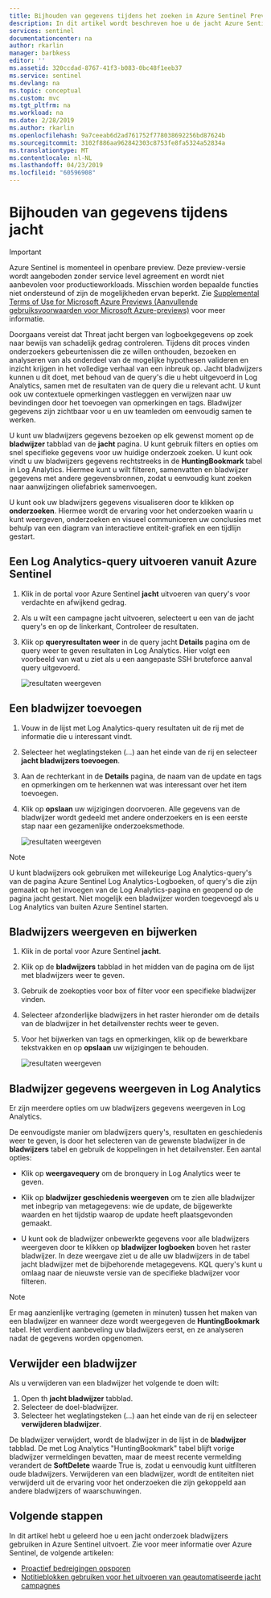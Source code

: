 ```yaml
---
title: Bijhouden van gegevens tijdens het zoeken in Azure Sentinel Preview jacht bladwijzers gebruiken | Microsoft Docs
description: In dit artikel wordt beschreven hoe u de jacht Azure Sentinel bladwijzers gebruiken om gegevens bij te houden.
services: sentinel
documentationcenter: na
author: rkarlin
manager: barbkess
editor: ''
ms.assetid: 320ccdad-8767-41f3-b083-0bc48f1eeb37
ms.service: sentinel
ms.devlang: na
ms.topic: conceptual
ms.custom: mvc
ms.tgt_pltfrm: na
ms.workload: na
ms.date: 2/28/2019
ms.author: rkarlin
ms.openlocfilehash: 9a7ceeab6d2ad761752f778038692256bd87624b
ms.sourcegitcommit: 3102f886aa962842303c8753fe8fa5324a52834a
ms.translationtype: MT
ms.contentlocale: nl-NL
ms.lasthandoff: 04/23/2019
ms.locfileid: "60596908"
---
```

# <a name="keep-track-of-data-during-hunting"></a>Bijhouden van gegevens tijdens jacht

> [!IMPORTANT]
> Azure Sentinel is momenteel in openbare preview.
> Deze preview-versie wordt aangeboden zonder service level agreement en wordt niet aanbevolen voor productieworkloads. Misschien worden bepaalde functies niet ondersteund of zijn de mogelijkheden ervan beperkt. Zie [Supplemental Terms of Use for Microsoft Azure Previews (Aanvullende gebruiksvoorwaarden voor Microsoft Azure-previews)](https://azure.microsoft.com/support/legal/preview-supplemental-terms/) voor meer informatie.
 
Doorgaans vereist dat Threat jacht bergen van logboekgegevens op zoek naar bewijs van schadelijk gedrag controleren. Tijdens dit proces vinden onderzoekers gebeurtenissen die ze willen onthouden, bezoeken en analyseren van als onderdeel van de mogelijke hypothesen valideren en inzicht krijgen in het volledige verhaal van een inbreuk op.
Jacht bladwijzers kunnen u dit doet, met behoud van de query's die u hebt uitgevoerd in Log Analytics, samen met de resultaten van de query die u relevant acht. U kunt ook uw contextuele opmerkingen vastleggen en verwijzen naar uw bevindingen door het toevoegen van opmerkingen en tags. Bladwijzer gegevens zijn zichtbaar voor u en uw teamleden om eenvoudig samen te werken.   

U kunt uw bladwijzers gegevens bezoeken op elk gewenst moment op de **bladwijzer** tabblad van de **jacht** pagina. U kunt gebruik filters en opties om snel specifieke gegevens voor uw huidige onderzoek zoeken. U kunt ook vindt u uw bladwijzers gegevens rechtstreeks in de **HuntingBookmark** tabel in Log Analytics. Hiermee kunt u wilt filteren, samenvatten en bladwijzer gegevens met andere gegevensbronnen, zodat u eenvoudig kunt zoeken naar aanwijzingen oliefabriek samenvoegen.

U kunt ook uw bladwijzers gegevens visualiseren door te klikken op **onderzoeken**. Hiermee wordt de ervaring voor het onderzoeken waarin u kunt weergeven, onderzoeken en visueel communiceren uw conclusies met behulp van een diagram van interactieve entiteit-grafiek en een tijdlijn gestart.


## <a name="run-a-log-analytics-query-from-azure-sentinel"></a>Een Log Analytics-query uitvoeren vanuit Azure Sentinel

1. Klik in de portal voor Azure Sentinel **jacht** uitvoeren van query's voor verdachte en afwijkend gedrag.

1. Als u wilt een campagne jacht uitvoeren, selecteert u een van de jacht query's en op de linkerkant, Controleer de resultaten. 

1. Klik op **queryresultaten weer** in de query jacht **Details** pagina om de query weer te geven resultaten in Log Analytics. Hier volgt een voorbeeld van wat u ziet als u een aangepaste SSH bruteforce aanval query uitgevoerd.
  
   ![resultaten weergeven](./media/bookmarks/ssh-bruteforce-example.png)

## <a name="add-a-bookmark"></a>Een bladwijzer toevoegen

1. Vouw in de lijst met Log Analytics-query resultaten uit de rij met de informatie die u interessant vindt.

4. Selecteer het weglatingsteken (...) aan het einde van de rij en selecteer **jacht bladwijzers toevoegen**.
5. Aan de rechterkant in de **Details** pagina, de naam van de update en tags en opmerkingen om te herkennen wat was interessant over het item toevoegen.
6. Klik op **opslaan** uw wijzigingen doorvoeren. Alle gegevens van de bladwijzer wordt gedeeld met andere onderzoekers en is een eerste stap naar een gezamenlijke onderzoeksmethode.

   ![resultaten weergeven](./media/bookmarks/add-bookmark-la.png)

 
> [!NOTE]
> U kunt bladwijzers ook gebruiken met willekeurige Log Analytics-query's van de pagina Azure Sentinel Log Analytics-Logboeken, of query's die zijn gemaakt op het invoegen van de Log Analytics-pagina en geopend op de pagina jacht gestart. Niet mogelijk een bladwijzer worden toegevoegd als u Log Analytics van buiten Azure Sentinel starten. 

## <a name="view-and-update-bookmarks"></a>Bladwijzers weergeven en bijwerken 

1. Klik in de portal voor Azure Sentinel **jacht**. 
2. Klik op de **bladwijzers** tabblad in het midden van de pagina om de lijst met bladwijzers weer te geven.
3. Gebruik de zoekopties voor box of filter voor een specifieke bladwijzer vinden.
4. Selecteer afzonderlijke bladwijzers in het raster hieronder om de details van de bladwijzer in het detailvenster rechts weer te geven.
5. Voor het bijwerken van tags en opmerkingen, klik op de bewerkbare tekstvakken en op **opslaan** uw wijzigingen te behouden.

   ![resultaten weergeven](./media/bookmarks/view-update-bookmarks.png)

## <a name="view-bookmarked-data-in-log-analytics"></a>Bladwijzer gegevens weergeven in Log Analytics 

Er zijn meerdere opties om uw bladwijzers gegevens weergeven in Log Analytics. 

De eenvoudigste manier om bladwijzers query's, resultaten en geschiedenis weer te geven, is door het selecteren van de gewenste bladwijzer in de **bladwijzers** tabel en gebruik de koppelingen in het detailvenster. Een aantal opties: 
- Klik op **weergavequery** om de bronquery in Log Analytics weer te geven.  
- Klik op **bladwijzer geschiedenis weergeven** om te zien alle bladwijzer met inbegrip van metagegevens: wie de update, de bijgewerkte waarden en het tijdstip waarop de update heeft plaatsgevonden gemaakt. 

- U kunt ook de bladwijzer onbewerkte gegevens voor alle bladwijzers weergeven door te klikken op **bladwijzer logboeken** boven het raster bladwijzer. In deze weergave ziet u de alle uw bladwijzers in de tabel jacht bladwijzer met de bijbehorende metagegevens. KQL query's kunt u omlaag naar de nieuwste versie van de specifieke bladwijzer voor filteren.  


> [!NOTE]
> Er mag aanzienlijke vertraging (gemeten in minuten) tussen het maken van een bladwijzer en wanneer deze wordt weergegeven de **HuntingBookmark** tabel. Het verdient aanbeveling uw bladwijzers eerst, en ze analyseren nadat de gegevens worden opgenomen. 

## <a name="delete-a-bookmark"></a>Verwijder een bladwijzer
Als u verwijderen van een bladwijzer het volgende te doen wilt: 
1.  Open th **jacht bladwijzer** tabblad. 
2.  Selecteer de doel-bladwijzer.
3.  Selecteer het weglatingsteken (...) aan het einde van de rij en selecteer **verwijderen bladwijzer**.
    
De bladwijzer verwijdert, wordt de bladwijzer in de lijst in de **bladwijzer** tabblad.  De met Log Analytics "HuntingBookmark" tabel blijft vorige bladwijzer vermeldingen bevatten, maar de meest recente vermelding verandert de **SoftDelete** waarde True is, zodat u eenvoudig kunt uitfilteren oude bladwijzers.  Verwijderen van een bladwijzer, wordt de entiteiten niet verwijderd uit de ervaring voor het onderzoeken die zijn gekoppeld aan andere bladwijzers of waarschuwingen. 


## <a name="next-steps"></a>Volgende stappen

In dit artikel hebt u geleerd hoe u een jacht onderzoek bladwijzers gebruiken in Azure Sentinel uitvoert. Zie voor meer informatie over Azure Sentinel, de volgende artikelen:


- [Proactief bedreigingen opsporen](hunting.md)
- [Notitieblokken gebruiken voor het uitvoeren van geautomatiseerde jacht campagnes](notebooks.md)